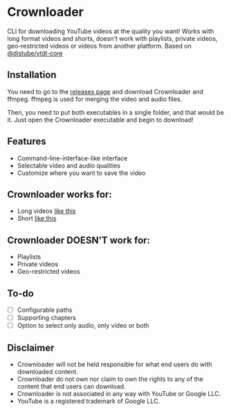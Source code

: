 # Crownloader

CLI for downloading YouTube videos at the quality you want! Works with long format videos and shorts, doesn't work with playlists, private videos, geo-restricted videos or videos from another platform. Based on [@distube/ytdl-core](https://www.npmjs.com/package/@distube/ytdl-core)

## Installation

You need to go to the [releases page](https://github.com/anventec/crownloader/releases) and download Crownloader and ffmpeg. ffmpeg is used for merging the video and audio files.

Then, you need to put both executables in a single folder, and that would be it. Just open the Crownloader executable and begin to download!

## Features

- Command-line-interface-like interface
- Selectable video and audio qualities
- Customize where you want to save the video

## Crownloader works for:

- Long videos [like this](https://www.youtube.com/watch?v=dQw4w9WgXcQ&pp=ygUXbmV2ZXIgZ29ubmEgZ2l2ZSB5b3UgdXA%3D)
- Short [like this](https://www.youtube.com/shorts/SXHMnicI6Pg)

## Crownloader DOESN'T work for:

- Playlists
- Private videos
- Geo-restricted videos

## To-do

- [ ] Configurable paths
- [ ] Supporting chapters
- [ ] Option to select only audio, only video or both

## Disclaimer

- Crownloader will not be held responsible for what end users do with downloaded content.
- Crownloader do not own nor claim to own the rights to any of the content that end users can download.
- Crownloader is not associated in any way with YouTube or Google LLC.
- YouTube is a registered trademark of Google LLC.
